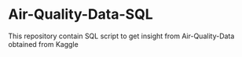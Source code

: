 # Air-Quality-Data-SQL
This repository contain SQL script to get insight from Air-Quality-Data obtained from Kaggle
